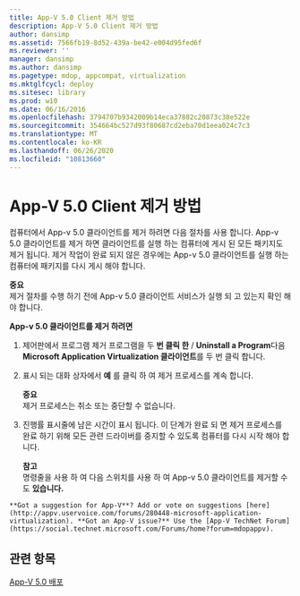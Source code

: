 ```yaml
---
title: App-V 5.0 Client 제거 방법
description: App-V 5.0 Client 제거 방법
author: dansimp
ms.assetid: 7566fb19-8d52-439a-be42-e004d95fed6f
ms.reviewer: ''
manager: dansimp
ms.author: dansimp
ms.pagetype: mdop, appcompat, virtualization
ms.mktglfcycl: deploy
ms.sitesec: library
ms.prod: w10
ms.date: 06/16/2016
ms.openlocfilehash: 3794707b9342009b14eca37882c20873c38e522e
ms.sourcegitcommit: 354664bc527d93f80687cd2eba70d1eea024c7c3
ms.translationtype: MT
ms.contentlocale: ko-KR
ms.lasthandoff: 06/26/2020
ms.locfileid: "10813660"
---
```

# App-V 5.0 Client 제거 방법


컴퓨터에서 App-v 5.0 클라이언트를 제거 하려면 다음 절차를 사용 합니다. App-v 5.0 클라이언트를 제거 하면 클라이언트를 실행 하는 컴퓨터에 게시 된 모든 패키지도 제거 됩니다. 제거 작업이 완료 되지 않은 경우에는 App-v 5.0 클라이언트를 실행 하는 컴퓨터에 패키지를 다시 게시 해야 합니다.

**중요**  
제거 절차를 수행 하기 전에 App-v 5.0 클라이언트 서비스가 실행 되 고 있는지 확인 해야 합니다.



**App-v 5.0 클라이언트를 제거 하려면**

1.  제어판에서 프로그램 제거 프로그램을 두 **번 클릭 한**  /  **Uninstall a Program**다음 **Microsoft Application Virtualization 클라이언트**를 두 번 클릭 합니다.

2.  표시 되는 대화 상자에서 **예** 를 클릭 하 여 제거 프로세스를 계속 합니다.

    **중요**  
    제거 프로세스는 취소 또는 중단할 수 없습니다.



3.  진행률 표시줄에 남은 시간이 표시 됩니다. 이 단계가 완료 되 면 제거 프로세스를 완료 하기 위해 모든 관련 드라이버를 중지할 수 있도록 컴퓨터를 다시 시작 해야 합니다.

    **참고**  
    명령줄을 사용 하 여 다음 스위치를 사용 하 여 App-v 5.0 클라이언트를 제거할 수도 **있습니다.**



~~~
**Got a suggestion for App-V**? Add or vote on suggestions [here](http://appv.uservoice.com/forums/280448-microsoft-application-virtualization). **Got an App-V issue?** Use the [App-V TechNet Forum](https://social.technet.microsoft.com/Forums/home?forum=mdopappv).
~~~

## 관련 항목


[App-V 5.0 배포](deploying-app-v-50.md)









